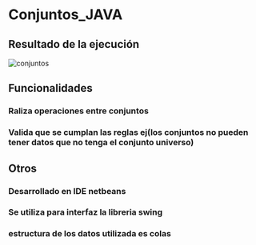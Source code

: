 # Conjuntos_JAVA
## Resultado de la ejecución
![conjuntos](https://user-images.githubusercontent.com/62920120/159097217-7b120807-c3fa-4165-87dd-311e69c794f1.png)
## Funcionalidades
### Raliza operaciones entre conjuntos
### Valida que se cumplan las reglas ej(los conjuntos no pueden tener datos que no tenga el conjunto universo)
## Otros
### Desarrollado en IDE netbeans
### Se utiliza para interfaz la libreria swing 
### estructura de los datos utilizada es colas
